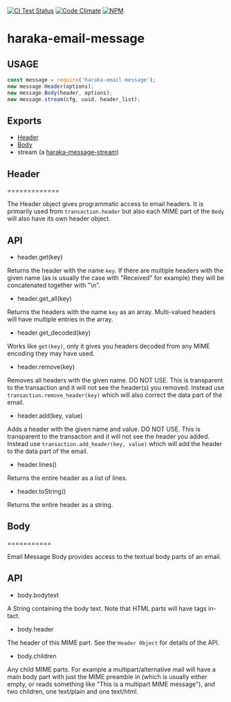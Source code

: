 [![CI Test Status][ci-img]][ci-url]
[![Code Climate][clim-img]][clim-url]
[![NPM][npm-img]][npm-url]

# haraka-email-message

## USAGE

```js
const message = require('haraka-email-message');
new message.Header(options);
new message.Body(header, options);
new message.stream(cfg, uuid, header_list);
```

## Exports

- [Header](#Header)
- [Body](#Body)
- stream (a [haraka-message-stream](https://github.com/haraka/message-stream))

## Header

=============

The Header object gives programmatic access to email headers. It is primarily
used from `transaction.header` but also each MIME part of the `Body` will
also have its own header object.

## API

- header.get(key)

Returns the header with the name `key`. If there are multiple headers with
the given name (as is usually the case with "Received" for example) they will
be concatenated together with "\n".

- header.get_all(key)

Returns the headers with the name `key` as an array. Multi-valued headers
will have multiple entries in the array.

- header.get_decoded(key)

Works like `get(key)`, only it gives you headers decoded from any MIME encoding
they may have used.

- header.remove(key)

Removes all headers with the given name. DO NOT USE. This is transparent to
the transaction and it will not see the header(s) you removed. Instead use
`transaction.remove_header(key)` which will also correct the data part of
the email.

- header.add(key, value)

Adds a header with the given name and value. DO NOT USE. This is transparent
to the transaction and it will not see the header you added. Instead use
`transaction.add_header(key, value)` which will add the header to the data
part of the email.

- header.lines()

Returns the entire header as a list of lines.

- header.toString()

Returns the entire header as a string.

## Body

===========

Email Message Body provides access to the textual body parts of an email.

## API

- body.bodytext

A String containing the body text. Note that HTML parts will have tags in-tact.

- body.header

The header of this MIME part. See the `Header Object` for details of the API.

- body.children

Any child MIME parts. For example a multipart/alternative mail will have a
main body part with just the MIME preamble in (which is usually either empty,
or reads something like "This is a multipart MIME message"), and two
children, one text/plain and one text/html.

<!-- leave these buried at the bottom of the document -->

[ci-img]: https://github.com/haraka/email-message/actions/workflows/ci.yml/badge.svg
[ci-url]: https://github.com/haraka/email-message/actions/workflows/ci.yml
[clim-img]: https://codeclimate.com/github/haraka/email-message/badges/gpa.svg
[clim-url]: https://codeclimate.com/github/haraka/email-message
[npm-img]: https://nodei.co/npm/haraka-email-message.png
[npm-url]: https://www.npmjs.com/package/haraka-email-message
